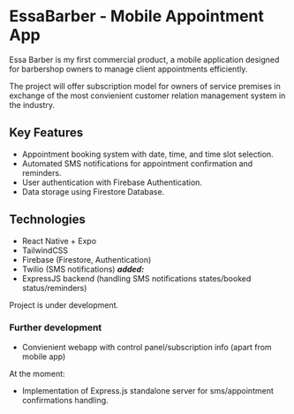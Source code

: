 # EssaBarber - Mobile Appointment App

Essa Barber is my first commercial product, a mobile application designed for barbershop owners to manage client appointments efficiently.

The project will offer subscription model for owners of service premises in exchange of the most convienient customer relation management system in the industry.

## Key Features

- Appointment booking system with date, time, and time slot selection.
- Automated SMS notifications for appointment confirmation and reminders.
- User authentication with Firebase Authentication.
- Data storage using Firestore Database.

## Technologies

- React Native + Expo
- TailwindCSS
- Firebase (Firestore, Authentication)
- Twilio (SMS notifications)
  **_added:_**
- ExpressJS backend (handling SMS notifications states/booked status/reminders)

Project is under development.

### Further development

- Convienient webapp with control panel/subscription info (apart from mobile app)

At the moment:

- Implementation of Express.js standalone server for sms/appointment confirmations handling.
